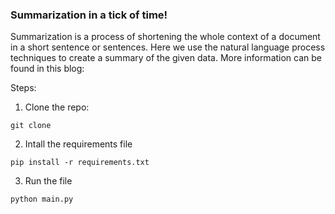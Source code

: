 ### Summarization in a tick of time!

Summarization is a process of shortening the whole context of a document in a short sentence or sentences. Here we use the natural language process techniques to create a summary of the given data. More information can be found in this blog:

Steps:
1. Clone the repo:
```
git clone
```

2. Intall the requirements file
```
pip install -r requirements.txt
```
3. Run the file
```
python main.py
```


